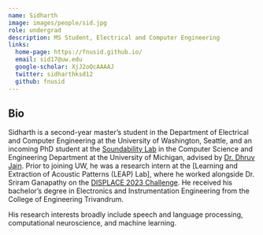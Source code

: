 ```yaml
---
name: Sidharth
image: images/people/sid.jpg
role: undergrad
description: MS Student, Electrical and Computer Engineering
links:
  home-page: https://fnusid.github.io/
  email: sid17@uw.edu
  google-scholar: XjJ2oQcAAAAJ
  twitter: sidharthksd12
  github: fnusid
---
```


## Bio
Sidharth is a second-year master’s student in the Department of Electrical and Computer Engineering at the University of Washington, Seattle, and an incoming PhD student at the [Soundability Lab](https://accessibility.eecs.umich.edu/#team) in the Computer Science and Engineering Department at the University of Michigan, advised by [Dr. Dhruv Jain](https://web.eecs.umich.edu/~profdj/). Prior to joining UW, he was a research intern at the [Learning and Extraction of Acoustic Patterns (LEAP) Lab], where he worked alongside Dr. Sriram Ganapathy on the [DISPLACE 2023 Challenge](https://displace2023.github.io). He received his bachelor’s degree in Electronics and Instrumentation Engineering from the College of Engineering Trivandrum.

His research interests broadly include speech and language processing, computational neuroscience, and machine learning.


